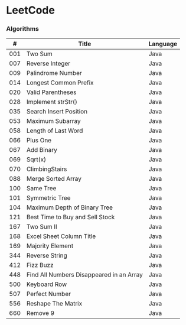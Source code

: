 # LeetCode

### Algorithms

| #   | Title                                  　　　  | Language |
| --- | --------------------------------------------- | -------- |
| 001 | Two Sum                                       | Java     |
| 007 | Reverse Integer                               | Java     |
| 009 | Palindrome Number                             | Java     |
| 014 | Longest Common Prefix                         | Java     |
| 020 | Valid Parentheses                             | Java     |
| 028 | Implement strStr()                            | Java     |
| 035 | Search Insert Position                        | Java     |
| 053 | Maximum Subarray                              | Java     |
| 058 | Length of Last Word                           | Java     |
| 066 | Plus One                                      | Java     |
| 067 | Add Binary                                    | Java     |
| 069 | Sqrt(x)                                       | Java     |
| 070 | ClimbingStairs                                | Java     |
| 088 | Merge Sorted Array                            | Java     |
| 100 | Same Tree                                     | Java     |
| 101 | Symmetric Tree                                | Java     |
| 104 | Maximum Depth of Binary Tree                  | Java     |
| 121 | Best Time to Buy and Sell Stock               | Java     |
| 167 | Two Sum II                                    | Java     |
| 168 | Excel Sheet Column Title                      | Java     |
| 169 | Majority Element                              | Java     |
| 344 | Reverse String                                | Java     |
| 412 | Fizz Buzz                                     | Java     |
| 448 | Find All Numbers Disappeared in an Array      | Java     |
| 500 | Keyboard Row                                  | Java     |
| 507 | Perfect Number                                | Java     |
| 556 | Reshape The Matrix                            | Java     |
| 660 | Remove 9                                      | Java     |
